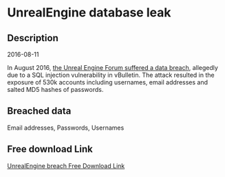 # UnrealEngine database leak

## Description

2016-08-11

In August 2016, <a href="http://www.zdnet.com/article/epic-games-unreal-engine-forums-hacked-in-latest-data-breach" target="_blank" rel="noopener">the Unreal Engine Forum suffered a data breach</a>, allegedly due to a SQL injection vulnerability in vBulletin. The attack resulted in the exposure of 530k accounts including usernames, email addresses and salted MD5 hashes of passwords.

## Breached data

Email addresses, Passwords, Usernames

## Free download Link

[UnrealEngine breach Free Download Link](https://tinyurl.com/2b2k277t)